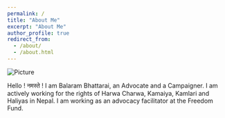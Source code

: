 ```yaml
---
permalink: /
title: "About Me"
excerpt: "About Me"
author_profile: true
redirect_from: 
  - /about/
  - /about.html
---
```

![Picture](https://github.com/brbhattarai/portfolio/blob/main/images/aboutBRB.jpg?raw=true)


Hello ! नमस्ते ! I am Balaram Bhattarai, an Advocate and a Campaigner. I am actively working for the rights of Harwa Charwa, Kamaiya, Kamlari and Haliyas in Nepal. I am working as an advocacy facilitator at the Freedom Fund.




